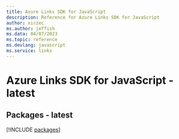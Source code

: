 ```yaml
---
title: Azure Links SDK for JavaScript
description: Reference for Azure Links SDK for JavaScript
author: xirzec
ms.author: jeffish
ms.data: 04/07/2023
ms.topic: reference
ms.devlang: javascript
ms.service: links
---
```

# Azure Links SDK for JavaScript - latest
## Packages - latest
[!INCLUDE [packages](links-index.md)]